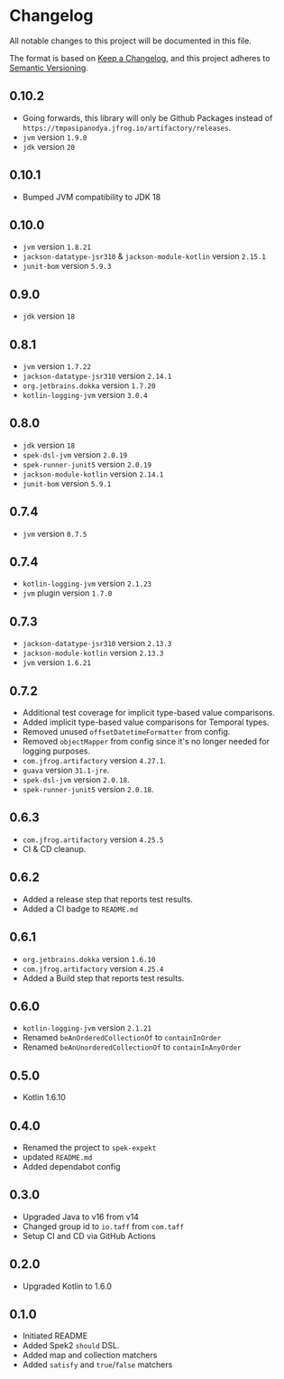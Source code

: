 # Changelog

All notable changes to this project will be documented in this file.

The format is based on [Keep a Changelog](https://keepachangelog.com/en/1.0.0/),
and this project adheres to [Semantic Versioning](https://semver.org/spec/v2.0.0.html).

## 0.10.2

- Going forwards, this library will only be Github Packages instead of 
  `https://tmpasipanodya.jfrog.io/artifactory/releases`.
- `jvm` version `1.9.0`
- `jdk` version `20`

## 0.10.1

- Bumped JVM compatibility to JDK 18

## 0.10.0

- `jvm` version `1.8.21`
- `jackson-datatype-jsr310` & `jackson-module-kotlin` version `2.15.1`
- `junit-bom` version `5.9.3`

## 0.9.0

- `jdk` version `18`

## 0.8.1

- `jvm` version `1.7.22`
- `jackson-datatype-jsr310` version `2.14.1`
- `org.jetbrains.dokka` version `1.7.20`
- `kotlin-logging-jvm` version `3.0.4`

## 0.8.0

- `jdk` version `18`
- `spek-dsl-jvm` version `2.0.19`
- `spek-runner-junit5` version `2.0.19`
- `jackson-module-kotlin` version `2.14.1`
- `junit-bom` version `5.9.1`

## 0.7.4

- `jvm` version `0.7.5`

## 0.7.4

- `kotlin-logging-jvm` version `2.1.23`
- `jvm` plugin version `1.7.0`

## 0.7.3
- `jackson-datatype-jsr310` version `2.13.3`
- `jackson-module-kotlin` version `2.13.3`
- `jvm` version `1.6.21`

## 0.7.2
- Additional test coverage for implicit type-based value comparisons.
- Added implicit type-based value comparisons for Temporal types.
- Removed unused `offsetDatetimeFormatter` from config.
- Removed `objectMapper` from config since it's no longer needed for logging purposes.
- `com.jfrog.artifactory` version `4.27.1`.
- `guava` version `31.1-jre`.
-  `spek-dsl-jvm` version `2.0.18`.
- `spek-runner-junit5` version `2.0.18`.

## 0.6.3
- `com.jfrog.artifactory` version `4.25.5`
- CI & CD cleanup.

## 0.6.2
- Added a release step that reports test results.
- Added a CI badge to `README.md`

## 0.6.1
- `org.jetbrains.dokka` version `1.6.10`
- `com.jfrog.artifactory` version `4.25.4`
- Added a Build step that reports test results.

## 0.6.0
- `kotlin-logging-jvm` version `2.1.21`
- Renamed `beAnOrderedCollectionOf` to `containInOrder`
- Renamed `beAnUnorderedCollectionOf` to `containInAnyOrder`

## 0.5.0

- Kotlin 1.6.10

## 0.4.0

- Renamed the project to `spek-expekt`
- updated `README.md`
- Added dependabot config

## 0.3.0

- Upgraded Java to v16 from v14
- Changed group id to `io.taff` from `com.taff`
- Setup CI and CD via GitHub Actions

## 0.2.0

- Upgraded Kotlin to 1.6.0

## 0.1.0

- Initiated README
- Added Spek2 `should` DSL.
- Added map and collection matchers
- Added `satisfy` and `true`/`false` matchers


